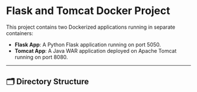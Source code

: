 # Flask and Tomcat Docker Project

This project contains two Dockerized applications running in separate containers:

- **Flask App**: A Python Flask application running on port 5050.
- **Tomcat App**: A Java WAR application deployed on Apache Tomcat running on port 8080.

---

## 🗂 Directory Structure



